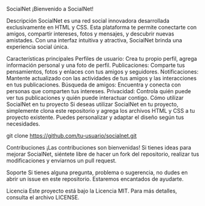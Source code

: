 SocialNet
¡Bienvenido a SocialNet!

Descripción
SocialNet es una red social innovadora desarrollada exclusivamente en HTML y CSS. Esta plataforma te permite conectarte con amigos, compartir intereses, fotos y mensajes, y descubrir nuevas amistades. Con una interfaz intuitiva y atractiva, SocialNet brinda una experiencia social única.

Características principales
Perfiles de usuario: Crea tu propio perfil, agrega información personal y una foto de perfil.
Publicaciones: Comparte tus pensamientos, fotos y enlaces con tus amigos y seguidores.
Notificaciones: Mantente actualizado con las actividades de tus amigos y las interacciones en tus publicaciones.
Búsqueda de amigos: Encuentra y conecta con personas que comparten tus intereses.
Privacidad: Controla quién puede ver tus publicaciones y quién puede interactuar contigo.
Cómo utilizar SocialNet en tu proyecto
Si deseas utilizar SocialNet en tu proyecto, simplemente clona este repositorio y agrega los archivos HTML y CSS a tu proyecto existente. Puedes personalizar y adaptar el diseño según tus necesidades.


git clone https://github.com/tu-usuario/socialnet.git

Contribuciones
¡Las contribuciones son bienvenidas! Si tienes ideas para mejorar SocialNet, siéntete libre de hacer un fork del repositorio, realizar tus modificaciones y enviarnos un pull request.

Soporte
Si tienes alguna pregunta, problema o sugerencia, no dudes en abrir un issue en este repositorio. Estaremos encantados de ayudarte.

Licencia
Este proyecto está bajo la Licencia MIT. Para más detalles, consulta el archivo LICENSE.